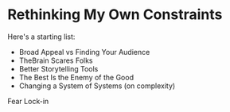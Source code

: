 # Rethinking My Own Constraints

Here's a starting list:
- Broad Appeal vs Finding Your Audience 
- TheBrain Scares Folks 
- Better Storytelling Tools 
- The Best Is the Enemy of the Good 
- Changing a System of Systems (on complexity) 

Fear 
Lock-in

